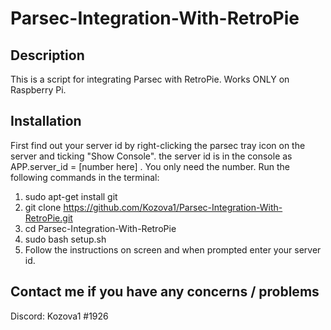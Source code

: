# Parsec-Integration-With-RetroPie
Description
----------------------
This is a script for integrating Parsec with RetroPie.
Works ONLY on Raspberry Pi. 

Installation
----------------------
First find out your server id by right-clicking the parsec tray icon on the server and ticking "Show Console".
the server id is in the console as APP.server_id = [number here] . You only need the number.
Run the following commands in the terminal:
  1. sudo apt-get install git
  2. git clone https://github.com/Kozova1/Parsec-Integration-With-RetroPie.git
  3. cd Parsec-Integration-With-RetroPie
  4. sudo bash setup.sh
  5. Follow the instructions on screen and when prompted enter your server id.
  
  Contact me if you have any concerns / problems 
  ------------------------------------------------------
  Discord: Kozova1 #1926
